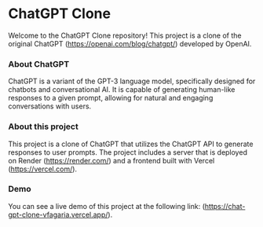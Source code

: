 # ChatGPT Clone

Welcome to the ChatGPT Clone repository! This project is a clone of the original ChatGPT (https://openai.com/blog/chatgpt/) developed by OpenAI.

### About ChatGPT

ChatGPT is a variant of the GPT-3 language model, specifically designed for chatbots and conversational AI. It is capable of generating human-like responses to a given prompt, allowing for natural and engaging conversations with users.

### About this project

This project is a clone of ChatGPT that utilizes the ChatGPT API to generate responses to user prompts. The project includes a server that is deployed on Render (https://render.com/) and a frontend built with Vercel (https://vercel.com/).

### Demo

You can see a live demo of this project at the following link: (https://chat-gpt-clone-vfagaria.vercel.app/).
